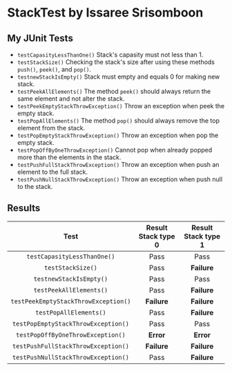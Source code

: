 # StackTest by Issaree Srisomboon
## My JUnit Tests
* `testCapasityLessThanOne()` Stack's capasity must not less than 1. 
* `testStackSize()` Checking the stack's size after using these methods `push()`, `peek()`, and `pop()`.
* `testnewStackIsEmpty()` Stack must empty and equals 0 for making new stack.
* `testPeekAllElements()` The method `peek()` should always return the same element and not alter the stack.
* `testPeekEmptyStackThrowException()` Throw an exception when peek the empty stack.
* `testPopAllElements()` The method `pop()` should always remove the top element from the stack.
* `testPopEmptyStackThrowException()` Throw an exception when pop the empty stack.
* `testPopOffByOneThrowException()` Cannot pop when already popped more than the elements in the stack.
* `testPushFullStackThrowException()` Throw an exception when push an element to the full stack.
* `testPushNullStackThrowException()` Throw an exception when push null to the stack.
## Results
Test|Result Stack type 0|Result Stack type 1|
|:--:|:-----------------:|:-----------------:|
|`testCapasityLessThanOne()`|Pass|Pass|
|`testStackSize()`|Pass|**Failure**|
|`testnewStackIsEmpty()`|Pass|Pass|
|`testPeekAllElements()`|Pass|**Failure**|
|`testPeekEmptyStackThrowException()`|**Failure**|**Failure**|
|`testPopAllElements()`|Pass|**Failure**|
|`testPopEmptyStackThrowException()`|Pass|Pass|
|`testPopOffByOneThrowException()`|**Error**|**Error**|
|`testPushFullStackThrowException()`|**Failure**|**Failure**|
|`testPushNullStackThrowException()`|Pass|**Failure**|